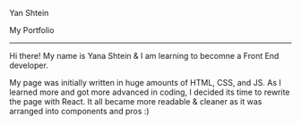 Yan Shtein

My Portfolio
<hr>

Hi there!
My name is Yana Shtein & I am learning to becomne a Front End developer.

My page was initially written in huge amounts of HTML, CSS, and JS.
As I learned more and got more advanced in coding, I decided its time to rewrite the page with React.
It all became more readable & cleaner as it was arranged into components and pros :)
